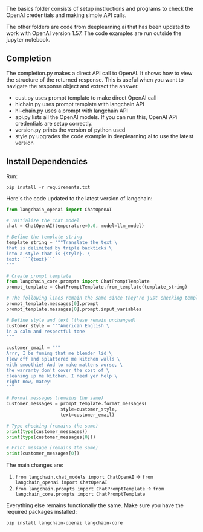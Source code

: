 The basics folder consists of setup instructions and programs to check the OpenAI credentials and making simple API calls.

The other folders are code from deeplearning.ai that has been updated to work with OpenAI version 1.57. The code examples are run outside the jupyter notebook.

## Completion

The completion.py makes a direct API call to OpenAI. It shows how to view the structure of the returned response. This is useful when you want to navigate the response object and extract the answer.

- cust.py uses prompt template to make direct OpenAI call
- hichain.py uses prompt template with langchain API
- hi-chain.py uses a prompt with langchain API
- api.py lists all the OpenAI models. If you can run this, OpenAI APi credentials are setup correctly.
- version.py prints the version of python used
- style.py upgrades the code example in deeplearning.ai to use the latest version

## Install Dependencies

Run:

```
pip install -r requirements.txt
```


Here's the code updated to the latest version of langchain:

```python
from langchain_openai import ChatOpenAI

# Initialize the chat model
chat = ChatOpenAI(temperature=0.0, model=llm_model)

# Define the template string
template_string = """Translate the text \
that is delimited by triple backticks \
into a style that is {style}. \
text: ```{text}```
"""

# Create prompt template
from langchain_core.prompts import ChatPromptTemplate
prompt_template = ChatPromptTemplate.from_template(template_string)

# The following lines remain the same since they're just checking template properties
prompt_template.messages[0].prompt
prompt_template.messages[0].prompt.input_variables

# Define style and text (these remain unchanged)
customer_style = """American English \
in a calm and respectful tone
"""

customer_email = """
Arrr, I be fuming that me blender lid \
flew off and splattered me kitchen walls \
with smoothie! And to make matters worse, \
the warranty don't cover the cost of \
cleaning up me kitchen. I need yer help \
right now, matey!
"""

# Format messages (remains the same)
customer_messages = prompt_template.format_messages(
                    style=customer_style,
                    text=customer_email)

# Type checking (remains the same)
print(type(customer_messages))
print(type(customer_messages[0]))

# Print message (remains the same)
print(customer_messages[0])
```

The main changes are:
1. `from langchain.chat_models import ChatOpenAI` → `from langchain_openai import ChatOpenAI`
2. `from langchain.prompts import ChatPromptTemplate` → `from langchain_core.prompts import ChatPromptTemplate`

Everything else remains functionally the same. Make sure you have the required packages installed:
```bash
pip install langchain-openai langchain-core
```
